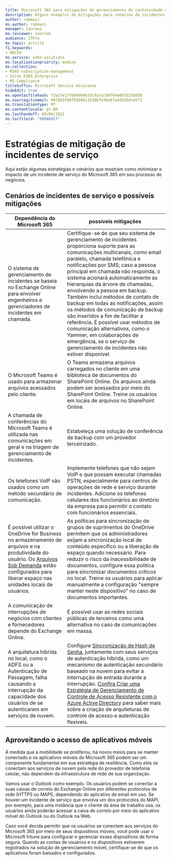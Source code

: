 ```yaml
---
title: Microsoft 365 para mitigações de gerenciamento de continuidade de negócios corporativos
description: Alguns exemplos de mitigações para cenários de incidentes de serviço do Microsoft 365.
author: robmazz
ms.author: robmazz
manager: laurawi
ms.reviewer: sosstah
audience: ITPro
ms.topic: article
f1.keywords:
- NOCSH
ms.service: o365-solutions
ms.localizationpriority: medium
ms.collection:
- M365-subscription-management
- Strat_O365_Enterprise
- MS-Compliance
titleSuffix: Microsoft Service Assurance
hideEdit: true
ms.openlocfilehash: f3a17e17f604904635c92e1c08f04e66fb25b850
ms.sourcegitcommit: 997dd3f66f65686c2e38b7e30e67add426dce5f3
ms.translationtype: MT
ms.contentlocale: pt-BR
ms.lasthandoff: 09/09/2021
ms.locfileid: "58946917"
---
```

# <a name="service-incident-mitigation-strategies"></a>Estratégias de mitigação de incidentes de serviço

Aqui estão algumas estratégias e cenários que mostram como minimizar o impacto de um incidente de serviço do Microsoft 365 em seu processo de negócios.

## <a name="service-incident-scenarios-and-potential-mitigations"></a>Cenários de incidentes de serviço e possíveis mitigações

|Dependência do Microsoft 365|possíveis mitigações|
|---------|---------|
|O sistema de gerenciamento de incidentes se baseia no Exchange Online para envolver engenheiros e gerenciadores de incidentes em chamada.|Certifique-se de que seu sistema de gerenciamento de incidentes proporciona suporte para as comunicações multicanais, como email paralelo, chamada telefônica e notificações por SMS; caso a pessoa principal em chamada não responda, o sistema acionará automaticamente as hierarquias da árvore de chamadas, envolvendo a pessoa em backup. Também inclui métodos de contato de backup em todas as notificações, assim os métodos de comunicação de backup são inseridos a fim de facilitar a referência. É possível usar métodos de comunicação alternativos, como o Yammer, em colaborações de emergência, se o serviço de gerenciamento de incidentes não estiver disponível.|
|O Microsoft Teams é usado para armazenar arquivos acessados pelo cliente.|O Teams armazena arquivos carregados no cliente em uma biblioteca de documentos do SharePoint Online. Os arquivos ainda podem ser acessados por meio do SharePoint Online. Treine os usuários em locais de arquivos no SharePoint Online.|
|A chamada de conferências do Microsoft Teams é utilizada nas comunicações em geral e na triagem de gerenciamento de incidentes.|Estabeleça uma solução de conferência de backup com um provedor terceirizado.|
|Os telefones VoIP são usados como um método secundário de comunicação.|Implemente telefones que não sejam VoIP e que possam executar chamadas PSTN, especialmente para centros de operações de rede e serviço durante incidentes. Adicione os telefones celulares dos funcionários ao diretório da empresa para permitir o contato com funcionários essenciais.|
|É possível utilizar o OneDrive for Business no armazenamento de arquivos e na produtividade do usuário. Os [Arquivos Sob Demanda](https://techcommunity.microsoft.com/t5/Microsoft-OneDrive-Blog/OneDrive-Files-On-Demand-For-The-Enterprise/ba-p/117234) estão configurados para liberar espaço nas unidades locais de usuários.|As políticas para sincronização de grupos de suprimentos do OneDrive permitem que os administradores exijam a sincronização local de conteúdo específico ou a liberação de espaço quando necessário. Para reduzir o risco da inacessibilidade de documentos, configure essa política para sincronizar documentos críticos no local. Treine os usuários para aplicar manualmente a configuração "sempre manter neste dispositivo" no caso de documentos importantes.|
|A comunicação de interrupções de negócios com clientes e fornecedores depende do Exchange Online.|É possível usar as redes sociais públicas de terceiros como uma alternativa no caso de comunicações em massa.
|A arquitetura híbrida no local, como o ADFS ou a Autenticação de Passagem, falha causando a interrupção da capacidade dos usuários de se autenticarem em serviços de nuvem.|Configure [Sincronização de Hash de Senha](/azure/active-directory/authentication/concept-resilient-controls#deploy-password-hash-sync-even-if-you-are-federated-or-use-pass-through-authentication), juntamente com seus serviços de autenticação híbrida, como um mecanismo de autenticação secundário baseado na nuvem para evitar a interrupção de entrada durante a interrupção. [Confira Criar uma Estratégia de Gerenciamento de Controle de Acesso Resistente com o Azure Active Directory](/azure/active-directory/authentication/concept-resilient-controls) para saber mais sobre a criação de arquiteturas de controle de acesso e autenticação flexíveis.|  

## <a name="leveraging-mobile-app-access"></a>Aproveitando o acesso de aplicativos móveis

À medida que a mobilidade se proliferou, há novos meios para se manter conectado e os aplicativos móveis do Microsoft 365 podem ser um componente fundamental em sua estratégia de resiliência. Como eles se conectam aos serviços de nuvem pela rede do provedor de telefonia celular, não dependem da infraestrutura de rede de sua organização.

Vamos usar o Outlook como exemplo. Os usuários podem se conectar a suas caixas de correio do Exchange Online por diferentes protocolos de rede (HTTPS ou MAPI), dependendo do aplicativo de email em uso. Se houver um incidente de serviço que envolva um dos protocolos do MAPI, por exemplo, para uma instância que o cliente da área de trabalho usa, os usuários ainda poderão acessar a caixa de correio por meio do aplicativo móvel do Outlook ou do Outlook na Web.
  
Caso você decida permitir que os usuários se conectem aos serviços do Microsoft 365 por meio de seus dispositivos móveis, você pode usar o Microsoft Intune para configurar e gerenciar esses dispositivos de forma segura. Quando as contas de usuários e os dispositivos estiverem registrados na solução de gerenciamento móvel, certifique-se de que os aplicativos foram baixados e configurados.
